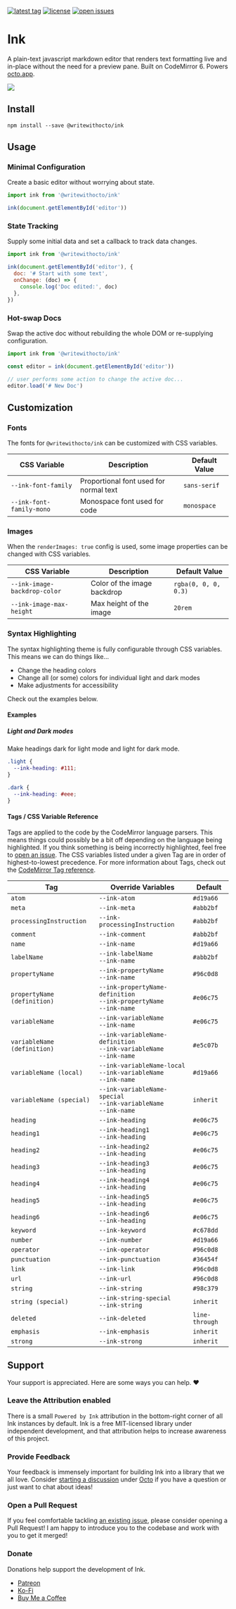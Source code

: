 [![latest tag](https://img.shields.io/github/v/tag/writewithocto/ink?color=blue&label=latest%20tag&sort=semver)](https://github.com/writewithocto/ink/releases)
[![license](https://img.shields.io/github/license/writewithocto/ink)](https://github.com/writewithocto/ink/blob/master/LICENSE)
[![open issues](https://img.shields.io/github/issues-raw/writewithocto/ink)](https://github.com/writewithocto/ink/issues)

# Ink

A plain-text javascript markdown editor that renders text formatting live and in-place without the need for a preview pane. Built on CodeMirror 6. Powers [octo.app](https://octo.app).

![](https://i.imgur.com/YefGzW8.png)

## Install

```shell
npm install --save @writewithocto/ink
```

## Usage

### Minimal Configuration

Create a basic editor without worrying about state.

```js
import ink from '@writewithocto/ink'

ink(document.getElementById('editor'))
```

### State Tracking

Supply some initial data and set a callback to track data changes.

```js
import ink from '@writewithocto/ink'

ink(document.getElementById('editor'), {
  doc: '# Start with some text',
  onChange: (doc) => {
    console.log('Doc edited:', doc)
  },
})
```

### Hot-swap Docs

Swap the active doc without rebuilding the whole DOM or re-supplying configuration.

```js
import ink from '@writewithocto/ink'

const editor = ink(document.getElementById('editor'))

// user performs some action to change the active doc...
editor.load('# New Doc')
```

## Customization

### Fonts

The fonts for `@writewithocto/ink` can be customized with CSS variables.

| CSS Variable                    | Description                            | Default Value |
| ----                            | ----                                   | ----          |
| `--ink-font-family`      | Proportional font used for normal text | `sans-serif`  |
| `--ink-font-family-mono` | Monospace font used for code           | `monospace`   |

### Images

When the `renderImages: true` config is used, some image properties can be changed with CSS variables.

| CSS Variable                        | Description                 | Default Value        |
| ----                                | ----                        | ----                 |
| `--ink-image-backdrop-color` | Color of the image backdrop | `rgba(0, 0, 0, 0.3)` |
| `--ink-image-max-height`     | Max height of the image     | `20rem`              |

### Syntax Highlighting

The syntax highlighting theme is fully configurable through CSS variables. This means we can do things like...

- Change the heading colors
- Change all (or some) colors for individual light and dark modes
- Make adjustments for accessibility

Check out the examples below.

#### Examples

##### Light and Dark modes

Make headings dark for light mode and light for dark mode.

```css
.light {
  --ink-heading: #111;
}

.dark {
  --ink-heading: #eee;
}
```

#### Tags / CSS Variable Reference

Tags are applied to the code by the CodeMirror language parsers. This means things could possibly be a bit off depending on the language being highlighted. If you think something is being incorrectly highlighted, feel free to [open an issue](https://github.com/writewithocto/ink/issues). The CSS variables listed under a given Tag are in order of highest-to-lowest precedence. For more information about Tags, check out the [CodeMirror Tag reference](https://codemirror.net/6/docs/ref/#highlight.tags).

| Tag   | Override Variables | Default |
| ----  | ----               | ----    |
| `atom`  | `--ink-atom` | `#d19a66` |
| `meta`  | `--ink-meta` | `#abb2bf` |
| `processingInstruction` | `--ink-processingInstruction` | `#abb2bf` |
| `comment` | `--ink-comment` | `#abb2bf` |
| `name` | `--ink-name` | `#d19a66` |
| `labelName` | `--ink-labelName`<br>`--ink-name` | `#abb2bf` |
| `propertyName` | `--ink-propertyName`<br>`--ink-name` | `#96c0d8` |
| `propertyName (definition)` | `--ink-propertyName-definition`<br>`--ink-propertyName`<br>`--ink-name` | `#e06c75` |
| `variableName` | `--ink-variableName`<br>`--ink-name` | `#e06c75` |
| `variableName (definition)` | `--ink-variableName-definition`<br>`--ink-variableName`<br>`--ink-name` | `#e5c07b` |
| `variableName (local)` | `--ink-variableName-local`<br>`--ink-variableName`<br>`--ink-name` | `#d19a66` |
| `variableName (special)` | `--ink-variableName-special`<br>`--ink-variableName`<br>`--ink-name` | `inherit` |
| `heading` | `--ink-heading` | `#e06c75` |
| `heading1` | `--ink-heading1`<br>`--ink-heading` | `#e06c75` |
| `heading2` | `--ink-heading2`<br>`--ink-heading` | `#e06c75` |
| `heading3` | `--ink-heading3`<br>`--ink-heading` | `#e06c75` |
| `heading4` | `--ink-heading4`<br>`--ink-heading` | `#e06c75` |
| `heading5` | `--ink-heading5`<br>`--ink-heading` | `#e06c75` |
| `heading6` | `--ink-heading6`<br>`--ink-heading` | `#e06c75` |
| `keyword` | `--ink-keyword` | `#c678dd` |
| `number` | `--ink-number` | `#d19a66` |
| `operator` | `--ink-operator` | `#96c0d8` |
| `punctuation` | `--ink-punctuation` | `#36454f` |
| `link` | `--ink-link` | `#96c0d8` |
| `url` | `--ink-url` | `#96c0d8` |
| `string` | `--ink-string` | `#98c379` |
| `string (special)` | `--ink-string-special`<br>`--ink-string` | `inherit` |
| `deleted` | `--ink-deleted` | `line-through` |
| `emphasis` | `--ink-emphasis` | `inherit` |
| `strong` | `--ink-strong` | `inherit` |

## Support

Your support is appreciated. Here are some ways you can help. ♥️

### Leave the Attribution enabled

There is a small `Powered by Ink` attribution in the bottom-right corner of all Ink instances by default. Ink is a free MIT-licensed library under independent development, and that attribution helps to increase awareness of this project.

### Provide Feedback

Your feedback is immensely important for building Ink into a library that we all love. Consider [starting a discussion](https://github.com/writewithocto/octo/discussions) under [Octo](https://github.com/writewithocto/octo) if you have a question or just want to chat about ideas!

### Open a Pull Request

If you feel comfortable tackling [an existing issue](https://github.com/writewithocto/ink/issues), please consider opening a Pull Request! I am happy to introduce you to the codebase and work with you to get it merged!

### Donate

Donations help support the development of Ink.

- [Patreon](https://patreon.com/voraciousdev)
- [Ko-Fi](https://ko-fi.com/voraciousdev)
- [Buy Me a Coffee](https://www.buymeacoffee.com/voraciousdev)
